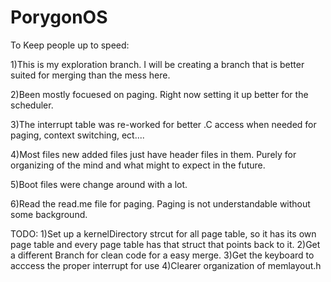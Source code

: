 # PorygonOS

To Keep people up to speed:

1)This is my exploration branch. I will be creating a branch that is better suited for merging than the mess here.

2)Been mostly focuesed on paging. Right now setting it up better for the scheduler.

3)The interrupt table was re-worked for better .C access when needed for paging, context switching, ect....

4)Most files new added files just have header files in them. Purely for organizing of the mind and what might to expect in the future.

5)Boot files were change around with a lot.

6)Read the read.me file for paging. Paging is not understandable without some background.

TODO:
1)Set up a kernelDirectory strcut for all page table, so it has its own page table and every page table has that struct that points back to it.
2)Get a different Branch for clean code for a easy merge.
3)Get the keyboard to acccess the proper interrupt for use
4)Clearer organization of memlayout.h



